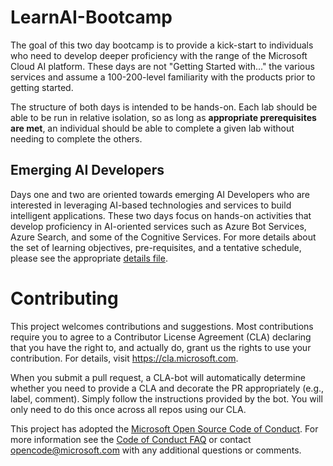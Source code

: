# LearnAI-Bootcamp

The goal of this two day bootcamp is to provide a kick-start to individuals who need to develop deeper proficiency with the range of the Microsoft Cloud AI platform. These days are not "Getting Started with..." the various services and assume a 100-200-level familiarity with the products prior to getting started.

The structure of both days is intended to be hands-on. Each lab should be able to be run in relative isolation, so as long as **appropriate prerequisites are met**, an individual should be able to complete a given lab without needing to complete the others.

## Emerging AI Developers

Days one and two are oriented towards emerging AI Developers who are interested in leveraging AI-based technologies and services to build intelligent applications. These two days focus on hands-on activities that develop proficiency in AI-oriented services such as Azure Bot Services, Azure Search, and some of the Cognitive Services. For more details about the set of learning objectives, pre-requisites, and a tentative schedule, please see the appropriate [details file](emergingaidev_bootcamp.md).

# Contributing

This project welcomes contributions and suggestions.  Most contributions require you to agree to a
Contributor License Agreement (CLA) declaring that you have the right to, and actually do, grant us
the rights to use your contribution. For details, visit https://cla.microsoft.com.

When you submit a pull request, a CLA-bot will automatically determine whether you need to provide
a CLA and decorate the PR appropriately (e.g., label, comment). Simply follow the instructions
provided by the bot. You will only need to do this once across all repos using our CLA.

This project has adopted the [Microsoft Open Source Code of Conduct](https://opensource.microsoft.com/codeofconduct/).
For more information see the [Code of Conduct FAQ](https://opensource.microsoft.com/codeofconduct/faq/) or
contact [opencode@microsoft.com](mailto:opencode@microsoft.com) with any additional questions or comments.
